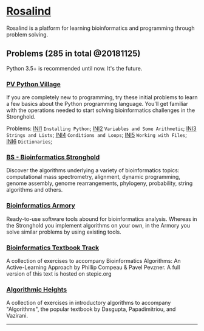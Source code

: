 # [Rosalind](http://rosalind.info/problems/list-view/)
Rosalind is a platform for learning bioinformatics and programming through problem solving.

## Problems (285 in total @20181125)
Python 3.5+ is recommended until now. It's the future.

### [PV Python Village](http://rosalind.info/problems/list-view/?location=python-village)
If you are completely new to programming, try these initial problems to learn a few basics about the Python programming language. You'll get familiar with the operations needed to start solving bioinformatics challenges in the Stronghold.

Problems:
[INI1](http://rosalind.info/problems/ini1/) `Installing Python`;
[INI2](http://rosalind.info/problems/ini2/) `Variables and Some Arithmetic`;
[INI3](http://rosalind.info/problems/ini3/) `Strings and Lists`;
[INI4](http://rosalind.info/problems/ini4/) `Conditions and Loops`;
[INI5](http://rosalind.info/problems/ini5/) `Working with Files`;
[INI6](http://rosalind.info/problems/ini6/) `Dictionaries`;

### [BS - Bioinformatics Stronghold](http://rosalind.info/problems/list-view/)
Discover the algorithms underlying a variety of bioinformatics topics: computational mass spectrometry, alignment, dynamic programming, genome assembly, genome rearrangements, phylogeny, probability, string algorithms and others.
### [Bioinformatics Armory](http://rosalind.info/problems/list-view/?location=bioinformatics-armory)
Ready-to-use software tools abound for bioinformatics analysis. Whereas in the Stronghold you implement algorithms on your own, in the Armory you solve similar problems by using existing tools.
### [Bioinformatics Textbook Track](http://rosalind.info/problems/list-view/?location=bioinformatics-textbook-track)
A collection of exercises to accompany Bioinformatics Algorithms: An Active-Learning Approach by Phillip Compeau & Pavel Pevzner. A full version of this text is hosted on stepic.org
### [Algorithmic Heights](http://rosalind.info/problems/list-view/?location=algorithmic-heights)
A collection of exercises in introductory algorithms to accompany "Algorithms", the popular textbook by Dasgupta, Papadimitriou, and Vazirani.

------------------------------
